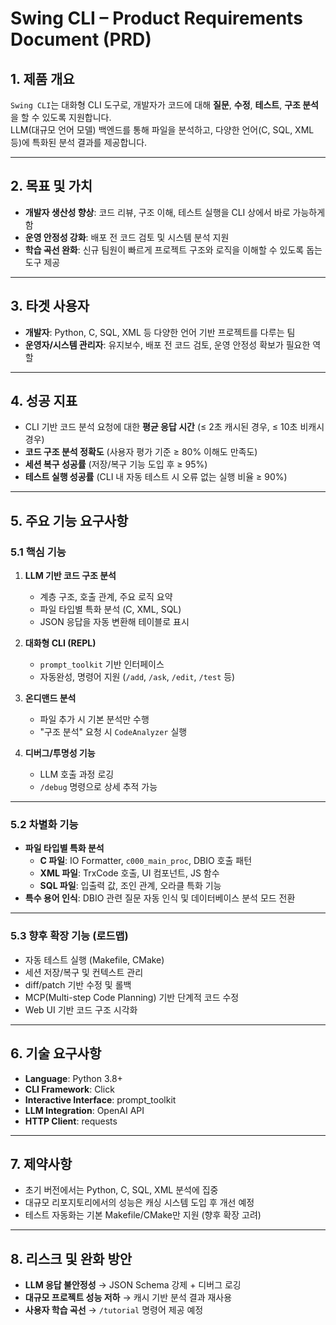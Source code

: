 # Swing CLI – Product Requirements Document (PRD)

## 1. 제품 개요
`Swing CLI`는 대화형 CLI 도구로, 개발자가 코드에 대해 **질문**, **수정**, **테스트**, **구조 분석**을 할 수 있도록 지원합니다.  
LLM(대규모 언어 모델) 백엔드를 통해 파일을 분석하고, 다양한 언어(C, SQL, XML 등)에 특화된 분석 결과를 제공합니다.

---

## 2. 목표 및 가치
- **개발자 생산성 향상**: 코드 리뷰, 구조 이해, 테스트 실행을 CLI 상에서 바로 가능하게 함
- **운영 안정성 강화**: 배포 전 코드 검토 및 시스템 분석 지원
- **학습 곡선 완화**: 신규 팀원이 빠르게 프로젝트 구조와 로직을 이해할 수 있도록 돕는 도구 제공

---

## 3. 타겟 사용자
- **개발자**: Python, C, SQL, XML 등 다양한 언어 기반 프로젝트를 다루는 팀
- **운영자/시스템 관리자**: 유지보수, 배포 전 코드 검토, 운영 안정성 확보가 필요한 역할

---

## 4. 성공 지표
- CLI 기반 코드 분석 요청에 대한 **평균 응답 시간** (≤ 2초 캐시된 경우, ≤ 10초 비캐시 경우)
- **코드 구조 분석 정확도** (사용자 평가 기준 ≥ 80% 이해도 만족도)
- **세션 복구 성공률** (저장/복구 기능 도입 후 ≥ 95%)
- **테스트 실행 성공률** (CLI 내 자동 테스트 시 오류 없는 실행 비율 ≥ 90%)

---

## 5. 주요 기능 요구사항

### 5.1 핵심 기능
1. **LLM 기반 코드 구조 분석**  
   - 계층 구조, 호출 관계, 주요 로직 요약
   - 파일 타입별 특화 분석 (C, XML, SQL)
   - JSON 응답을 자동 변환해 테이블로 표시

2. **대화형 CLI (REPL)**  
   - `prompt_toolkit` 기반 인터페이스
   - 자동완성, 명령어 지원 (`/add`, `/ask`, `/edit`, `/test` 등)

3. **온디맨드 분석**  
   - 파일 추가 시 기본 분석만 수행  
   - "구조 분석" 요청 시 `CodeAnalyzer` 실행

4. **디버그/투명성 기능**  
   - LLM 호출 과정 로깅
   - `/debug` 명령으로 상세 추적 가능

---

### 5.2 차별화 기능
- **파일 타입별 특화 분석**
  - **C 파일**: IO Formatter, `c000_main_proc`, DBIO 호출 패턴
  - **XML 파일**: TrxCode 호출, UI 컴포넌트, JS 함수
  - **SQL 파일**: 입출력 값, 조인 관계, 오라클 특화 기능
- **특수 용어 인식**: DBIO 관련 질문 자동 인식 및 데이터베이스 분석 모드 전환

---

### 5.3 향후 확장 기능 (로드맵)
- 자동 테스트 실행 (Makefile, CMake)
- 세션 저장/복구 및 컨텍스트 관리
- diff/patch 기반 수정 및 롤백
- MCP(Multi-step Code Planning) 기반 단계적 코드 수정
- Web UI 기반 코드 구조 시각화

---

## 6. 기술 요구사항
- **Language**: Python 3.8+
- **CLI Framework**: Click
- **Interactive Interface**: prompt_toolkit
- **LLM Integration**: OpenAI API
- **HTTP Client**: requests

---

## 7. 제약사항
- 초기 버전에서는 Python, C, SQL, XML 분석에 집중
- 대규모 리포지토리에서의 성능은 캐싱 시스템 도입 후 개선 예정
- 테스트 자동화는 기본 Makefile/CMake만 지원 (향후 확장 고려)

---

## 8. 리스크 및 완화 방안
- **LLM 응답 불안정성** → JSON Schema 강제 + 디버그 로깅
- **대규모 프로젝트 성능 저하** → 캐시 기반 분석 결과 재사용
- **사용자 학습 곡선** → `/tutorial` 명령어 제공 예정